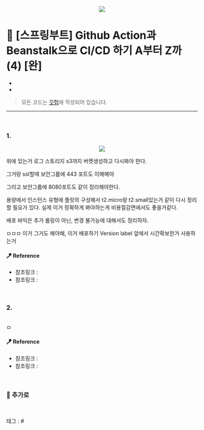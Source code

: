 <p align="center">
<img src="https://user-images.githubusercontent.com/59492312/152286573-635c26c0-33a9-4413-861a-cbda2822d98a.png">
</p>

# 📖 [스프링부트] Github Action과 Beanstalk으로 CI/CD 하기 A부터 Z까 (4) [완]

* 
* 

> 모든 코드는 [깃헙](https://github.com/sooolog/dev-spring-springboot)에 작성되어 있습니다.
* * *

<br>



### 1.

<p align="center">
<img src="https://user-images.githubusercontent.com/59492312/152080729-0e3fcf8b-e5b1-4cc3-a771-2deda9e99a99.png">
</p>

위에 있는거 로그 스토리지 s3까지 버켓생성하고 다시봐야 한다.

그거랑 ssl할때 보안그룹에 443 포트도 이해해야

그리고 보안그룹에 8080포트도 같이 정리해야한다.

용량에서 인스턴스 유형에 플릿의 구성해서 t2.micro랑 t2.small있는거 같이 다시 정리할 필요가 있다.
실제 이거 정확하게 봐야하는게 비용절감면에서도 좋을거같다.

배포 바익은 추가 롤링이 아닌, 변경 불가능에 대해서도 정리하자.

ㅁㅁㅁ 이거 그거도 해야해, 이거 배포하기 Version label 앞에서 시간확보한거 사용하는거

#### 🪁 Reference
* 참조링크 : []()
* 참조링크 : []()

<br>



### 2.

<p align="center">
<img src="">
</p>

ㅁ

#### 🪁 Reference
* 참조링크 : []()
* 참조링크 : []()

<br>



### 🚀 추가로

<br>

태그 : #